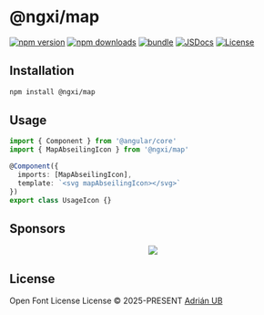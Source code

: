 # @ngxi/map

[![npm version][npm-version-src]][npm-version-href]
[![npm downloads][npm-downloads-src]][npm-downloads-href]
[![bundle][bundle-src]][bundle-href]
[![JSDocs][jsdocs-src]][jsdocs-href]
[![License][license-src]][license-href]

## Installation

```sh
npm install @ngxi/map
```

## Usage

```ts
import { Component } from '@angular/core'
import { MapAbseilingIcon } from '@ngxi/map'

@Component({
  imports: [MapAbseilingIcon],
  template: `<svg mapAbseilingIcon></svg>`
})
export class UsageIcon {}
```

## Sponsors

<p align="center">
  <a href="https://cdn.jsdelivr.net/gh/adrian-ub/static/sponsors.svg">
    <img src='https://cdn.jsdelivr.net/gh/adrian-ub/static/sponsors.svg'/>
  </a>
</p>

## License

Open Font License License © 2025-PRESENT [Adrián UB](https://github.com/adrian-ub)

<!-- Badges -->

[npm-version-src]: https://img.shields.io/npm/v/@ngxi/map?style=flat&colorA=080f12&colorB=1fa669
[npm-version-href]: https://npmjs.com/package/@ngxi/map
[npm-downloads-src]: https://img.shields.io/npm/dm/@ngxi/map?style=flat&colorA=080f12&colorB=1fa669
[npm-downloads-href]: https://npmjs.com/package/@ngxi/map
[bundle-src]: https://img.shields.io/bundlephobia/minzip/@ngxi/map?style=flat&colorA=080f12&colorB=1fa669&label=minzip
[bundle-href]: https://bundlephobia.com/result?p=@ngxi/map
[license-src]: https://img.shields.io/npm/l/@ngxi/map?style=flat&colorA=080f12&colorB=1fa669
[license-href]: https://github.com/adrian-ub/ngxi/blob/main/LICENSE
[jsdocs-src]: https://img.shields.io/badge/jsdocs-reference-080f12?style=flat&colorA=080f12&colorB=1fa669
[jsdocs-href]: https://www.jsdocs.io/package/@ngxi/map
